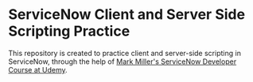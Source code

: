 # ServiceNow Client and Server Side Scripting Practice

This repository is created to practice client and server-side scripting in ServiceNow, through the help of [Mark Miller's ServiceNow Developer Course at Udemy](https://www.udemy.com/course/servicenow-201-development/).
